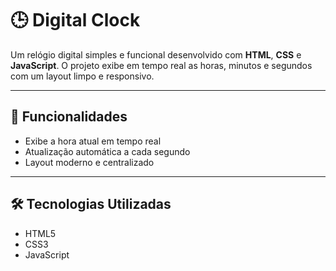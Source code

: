 # 🕒 Digital Clock

Um relógio digital simples e funcional desenvolvido com **HTML**, **CSS** e **JavaScript**. O projeto exibe em tempo real as horas, minutos e segundos com um layout limpo e responsivo.

---

## 🚀 Funcionalidades

- Exibe a hora atual em tempo real
- Atualização automática a cada segundo
- Layout moderno e centralizado

---

## 🛠 Tecnologias Utilizadas

- HTML5
- CSS3
- JavaScript
